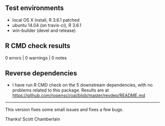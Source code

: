 ## Test environments

* local OS X install, R 3.6.1 patched
* ubuntu 14.04 (on travis-ci), R 3.6.1
* win-builder (devel and release)

## R CMD check results

0 errors | 0 warnings | 0 notes

## Reverse dependencies

* I have run R CMD check on the 5 downstream dependencies, with 
no problems related to this package. Results are at
<https://github.com/ropensci/oai/blob/master/revdep/README.md>

------

This version fixes some small issues and fixes a few bugs.

Thanks!
Scott Chamberlain
